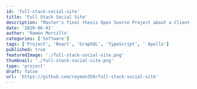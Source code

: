 ```yaml
---
id: 'full-stack-social-site'
title: 'Full Stack Social Site'
description: "Master's final thesis Open Source Project about a Client-Server social site app"
date: '2020-06-01'
author: 'Ramón Morcillo'
categories: ['Software']
tags: ['Project', 'React', 'GraphQL', 'TypeScript', ' Apollo']
published: true
featuredImage: './full-stack-social-site.png'
thumbnail: './full-stack-social-site.png'
type: 'project'
draft: false
url: 'https://github.com/reymon359/full-stack-social-site'
---
```

